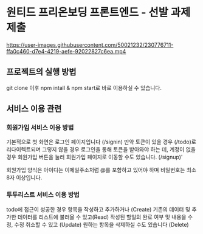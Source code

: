 # 원티드 프리온보딩 프론트엔드 - 선발 과제 제출

https://user-images.githubusercontent.com/50021232/230776711-ffa0c460-d7e4-4219-aefe-92022827c6ea.mp4


## 프로젝트의 실행 방법

git clone 이후 npm intall & npm start로 바로 이용하실 수 있습니다.

## 서비스 이용 관련
### 회원가입 서비스 이용 방법
기본적으로 첫 화면은 로그인 페이지입니다 (/signin)
만약 토큰이 있을 경우 (/todo)로 리다이렉트되며
그렇지 않을 경우 로그인을 통해 토큰을 받아와야 하는 데,
계정이 없을 경우 회원가입 버튼을 눌러 회원가입 페이지로 이동할 수도 있습니다. (/signup)'

회원가입 양식은
아이디는 이메일주소처럼 @를 포함하고 있어야 하며
비밀번호는 최소 8자 이상입니다.

### 투두리스트 서비스 이용 방법
todo에 접근이 성공한 경우
항목을 작성하고 추가하거나 (Create)
기존의 데이터 및 추가한 데이터를 리스트에 불러올 수 있고(Read)
작성된 할일의 완료 여부 및 내용을 수정, 수정 취소할 수 있고 (Update)
원하는 항목을 삭제하실 수도 있습니다 (Delete)

